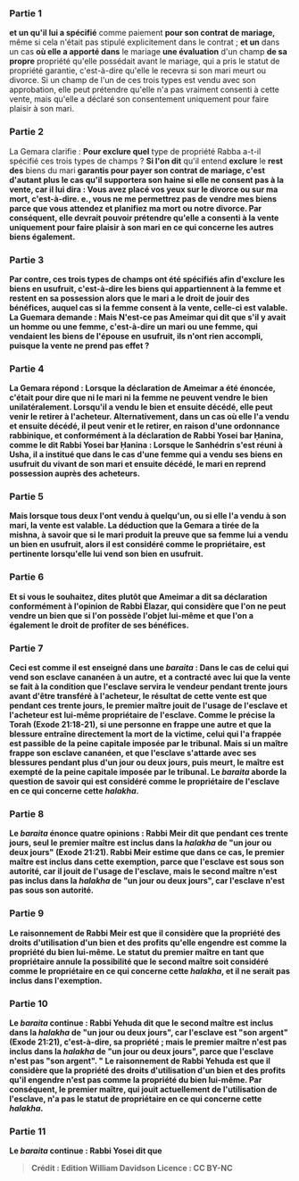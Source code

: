 
### Partie 1
<b>et un qu'il lui a spécifié</b> comme paiement <b>pour son contrat de mariage,</b> même si cela n'était pas stipulé explicitement dans le contrat ; <b>et un</b> dans un cas <b>où elle a apporté dans</b> le mariage <b>une évaluation</b> d'un champ <b>de sa propre</b> propriété qu'elle possédait avant le mariage, qui a pris le statut de propriété garantie, c'est-à-dire qu'elle le recevra si son mari meurt ou divorce. Si un champ de l'un de ces trois types est vendu avec son approbation, elle peut prétendre qu'elle n'a pas vraiment consenti à cette vente, mais qu'elle a déclaré son consentement uniquement pour faire plaisir à son mari.

### Partie 2
La Gemara clarifie : <b>Pour exclure quel</b> type de propriété Rabba a-t-il spécifié ces trois types de champs ? <b>Si l'on dit</b> qu'il entend <b>exclure</b> le <b>rest des</b> biens du mari <b>garantis pour payer son contrat de mariage, c'est <b>d'autant plus</b> le cas <b>qu'il supportera</b> son <b>haine</b> si elle ne consent pas à la vente, <b>car il lui dira : </b> Vous <b>avez placé vos yeux sur le divorce ou sur</b> ma <b>mort,</b> c'est-à-dire. e., vous ne me permettrez pas de vendre mes biens parce que vous attendez et planifiez ma mort ou notre divorce. Par conséquent, elle devrait pouvoir prétendre qu'elle a consenti à la vente uniquement pour faire plaisir à son mari en ce qui concerne les autres biens également.

### Partie 3
<b>Par contre,</b> ces trois types de champs ont été spécifiés afin <b>d'exclure les biens en usufruit,</b> c'est-à-dire les biens qui appartiennent à la femme et restent en sa possession alors que le mari a le droit de jouir des bénéfices, auquel cas si la femme consent à la vente, celle-ci est valable. La Guemara demande : Mais <b>N'est-ce pas Ameimar qui dit</b> que s'il y avait <b>un homme ou une femme,</b> c'est-à-dire un mari ou une femme, <b>qui vendaient</b> les biens de l'épouse en <b>usufruit, ils n'ont rien accompli,</b> puisque la vente ne prend pas effet ?

### Partie 4
La Gemara répond : <b>Lorsque</b> la déclaration <b>de Ameimar a été énoncée,</b> c'était pour dire que ni le mari ni la femme ne peuvent vendre le bien unilatéralement. <b>Lorsqu'il a vendu</b> le bien <b>et</b> ensuite <b>décédé, elle peut venir le retirer</b> à l'acheteur. <b>Alternativement,</b> dans un cas où <b>elle l'a vendu</b> <b>et</b> ensuite <b>décédé, il peut venir et le retirer, en raison d'une ordonnance rabbinique, et conformément à</b> la déclaration <b>de Rabbi Yosei bar Ḥanina, comme le dit Rabbi Yosei bar Ḥanina : </b> Lorsque le Sanhédrin s'est réuni <b>à Usha, il a institué</b> que dans le cas d'une <b>femme qui a vendu</b> ses <b>biens en usufruit</b> du vivant de son mari <b>et</b> ensuite <b>décédé, le mari en reprend</b> possession <b>auprès des acheteurs. </b>

### Partie 5
<b>Mais lorsque tous deux l'ont vendu à quelqu'un, ou si elle l'a vendu à</b> son mari, <b>la vente est valable.</b> La déduction que la Gemara a tirée de la mishna, à savoir que si le mari produit la preuve que sa femme lui a vendu un bien en usufruit, alors il est considéré comme le propriétaire, est pertinente lorsqu'elle lui vend son bien en usufruit.

### Partie 6
<b>Et si vous le souhaitez, dites</b> plutôt que <b>Ameimar a dit</b> sa déclaration <b>conformément</b> à l'opinion de <b>Rabbi Elazar,</b> qui considère que l'on ne peut vendre un bien que si l'on possède l'objet lui-même et que l'on a également le droit de profiter de ses bénéfices.

### Partie 7
Ceci est <b>comme il est enseigné</b> dans une <i>baraita</i> : Dans le cas de <b>celui qui vend son</b> <b>esclave cananéen</b> à un autre, <b>et a contracté avec lui</b> que la vente se fait <b>à la condition que</b> l'esclave <b>servira</b> le vendeur pendant <b>trente jours</b> avant d'être transféré à l'acheteur, le résultat de cette vente est que pendant ces trente jours, le premier maître jouit de l'usage de l'esclave et l'acheteur est lui-même propriétaire de l'esclave. Comme le précise la Torah (Exode 21:18-21), si une personne en frappe une autre et que la blessure entraîne directement la mort de la victime, celui qui l'a frappée est passible de la peine capitale imposée par le tribunal. Mais si un maître frappe son esclave cananéen, et que l'esclave s'attarde avec ses blessures pendant plus d'un jour ou deux jours, puis meurt, le maître est exempté de la peine capitale imposée par le tribunal. Le <i>baraita</i> aborde la question de savoir qui est considéré comme le propriétaire de l'esclave en ce qui concerne cette <i>halakha</i>.

### Partie 8
Le <i>baraita</i> énonce quatre opinions : <b>Rabbi Meir dit</b> que pendant ces trente jours, seul <b>le premier</b> maître <b>est</b> inclus <b>dans</b> la <b><i>halakha</i></b> de <b>"un jour ou deux jours"</b> (Exode 21:21). Rabbi Meir estime que dans ce cas, le premier maître est inclus dans cette exemption, <b>parce que</b> l'esclave <b>est sous son</b> autorité, car il jouit de l'usage de l'esclave, <b>mais le second</b> maître <b>n'est pas</b> inclus <b>dans</b> la <b><i>halakha</i></b> de <b>"un jour ou deux jours", car</b> l'esclave <b>n'est pas sous son</b> autorité.

### Partie 9
Le raisonnement de Rabbi Meir est que <b>il considère</b> que la <b>propriété</b> des droits d'utilisation d'un bien et des <b>profits</b> qu'elle engendre est <b>comme la propriété du bien lui-même.</b> Le statut du premier maître en tant que propriétaire annule la possibilité que le second maître soit considéré comme le propriétaire en ce qui concerne cette <i>halakha</i>, et il ne serait pas inclus dans l'exemption.

### Partie 10
Le <i>baraita</i> continue : <b>Rabbi Yehuda dit</b> que <b>le second</b> maître <b>est</b> inclus <b>dans</b> la <b><i>halakha</i></b> de <b>"un jour ou deux jours", car</b> l'esclave <b>est "son argent"</b> (Exode 21:21), c'est-à-dire, sa propriété ; mais <b>le premier</b> maître n'est <b>pas</b> inclus <b>dans</b> la <b><i>halakha</i></b> de <b>"un jour ou deux jours", parce que</b> l'esclave <b>n'est pas "son argent". "</b> Le raisonnement de Rabbi Yehuda est que <b>il considère</b> que la <b>propriété</b> des droits d'utilisation d'un bien et des <b>profits</b> qu'il engendre n'est <b>pas comme la propriété du bien lui-même.</b> Par conséquent, le premier maître, qui jouit actuellement de l'utilisation de l'esclave, n'a pas le statut de propriétaire en ce qui concerne cette <i>halakha</i>.

### Partie 11
Le <i>baraita</i> continue : <b>Rabbi Yosei dit</b> que

>Crédit : Edition William Davidson
>Licence : CC BY-NC